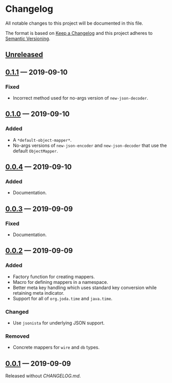 # Changelog

All notable changes to this project will be documented in this file.

The format is based on [Keep a Changelog](http://keepachangelog.com)
and this project adheres to 
[Semantic Versioning](http://semver.org/spec/v2.0.0.html).


## [Unreleased]

## [0.1.1] — 2019-09-10
### Fixed
- Incorrect method used for no-args version of `new-json-decoder`.

## [0.1.0] — 2019-09-10
### Added
- A `*default-object-mapper*`.
- No-args versions of `new-json-encoder` and `new-json-decoder` that use the
  default `ObjectMapper`.

## [0.0.4] — 2019-09-10
### Added
- Documentation.

## [0.0.3] — 2019-09-09
### Fixed
- Documentation.

## [0.0.2] — 2019-09-09
### Added
- Factory function for creating mappers.
- Macro for defining mappers in a namespace. 
- Better meta key handling which uses standard key conversion while retaining 
  meta indicator.
- Support for all of `org.joda.time` and `java.time`.

### Changed
- Use `jsonista` for underlying JSON support.

### Removed
- Concrete mappers for `wire` and `db` types.

## [0.0.1] — 2019-09-09
Released without _CHANGELOG.md_.

[0.0.1]: https://github.com/b-social/jason/compare/0.0.1...0.0.1
[0.0.2]: https://github.com/b-social/jason/compare/0.0.1...0.0.2
[0.0.3]: https://github.com/b-social/jason/compare/0.0.2...0.0.3
[0.0.4]: https://github.com/b-social/jason/compare/0.0.3...0.0.4
[0.1.0]: https://github.com/b-social/jason/compare/0.0.4...0.1.0
[0.1.1]: https://github.com/b-social/jason/compare/0.1.0...0.1.1
[Unreleased]: https://github.com/b-social/jason/compare/0.1.1...HEAD
